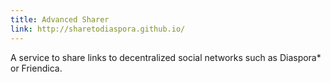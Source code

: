 ```yaml
---
title: Advanced Sharer
link: http://sharetodiaspora.github.io/
---
```


A service to share links to decentralized social networks such as Diaspora* or Friendica.
